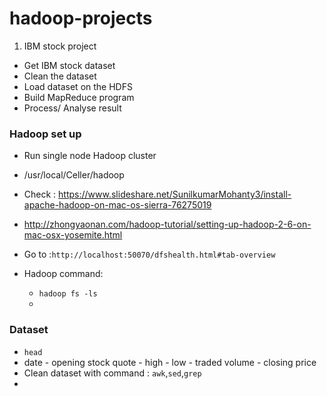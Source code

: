# hadoop-projects

1. IBM stock project 
+ Get IBM stock dataset 
+ Clean the dataset 
+ Load dataset on the HDFS 
+ Build MapReduce program 
+ Process/ Analyse result



### Hadoop set up 
+ Run single node Hadoop cluster 
+ /usr/local/Celler/hadoop

+ Check : https://www.slideshare.net/SunilkumarMohanty3/install-apache-hadoop-on-mac-os-sierra-76275019
+ http://zhongyaonan.com/hadoop-tutorial/setting-up-hadoop-2-6-on-mac-osx-yosemite.html
+ Go to :`http://localhost:50070/dfshealth.html#tab-overview`

+ Hadoop command: 
    + `hadoop fs -ls`
    + 




### Dataset 
+ `head`
+ date - opening stock quote - high - low - traded volume - closing price  
+ Clean dataset with command : `awk`,`sed`,`grep`    
+



